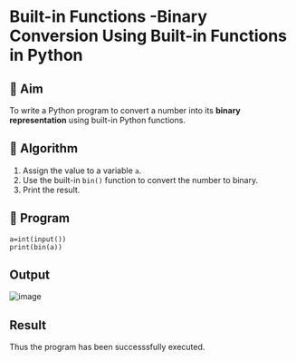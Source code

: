 # Built-in Functions -Binary Conversion Using Built-in Functions in Python

## 🎯 Aim
To write a Python program to convert a number into its **binary representation** using built-in Python functions.

## 🧠 Algorithm
1. Assign the value to a variable `a`.
2. Use the built-in `bin()` function to convert the number to binary.
3. Print the result.

## 🧾 Program
```
a=int(input())
print(bin(a))
```
## Output
![image](https://github.com/user-attachments/assets/ed84ec9c-9e3c-4dbc-845d-3204b2921604)

## Result
Thus the program has been successsfully executed.
